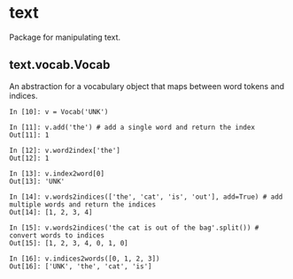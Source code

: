 # text

Package for manipulating text.

## text.vocab.Vocab

An abstraction for a vocabulary object that maps between word tokens and indices.

```ipython
In [10]: v = Vocab('UNK')

In [11]: v.add('the') # add a single word and return the index
Out[11]: 1

In [12]: v.word2index['the']
Out[12]: 1

In [13]: v.index2word[0]
Out[13]: 'UNK'

In [14]: v.words2indices(['the', 'cat', 'is', 'out'], add=True) # add multiple words and return the indices
Out[14]: [1, 2, 3, 4]

In [15]: v.words2indices('the cat is out of the bag'.split()) # convert words to indices
Out[15]: [1, 2, 3, 4, 0, 1, 0]

In [16]: v.indices2words([0, 1, 2, 3])
Out[16]: ['UNK', 'the', 'cat', 'is']
```